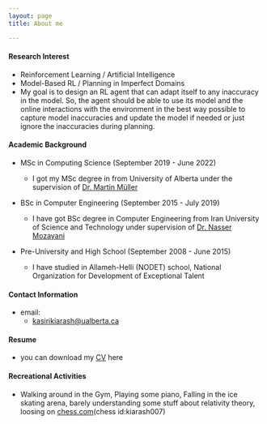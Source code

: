 ```yaml
---
layout: page
title: About me

---
```


#### Research Interest
* Reinforcement Learning / Artificial Intelligence
* Model-Based RL / Planning in Imperfect Domains
* My goal is to design an RL agent that can adapt itself to any inaccuracy in the model. So, the agent should be able to use its model and the online interactions with the environment in the best way possible to capture model inaccuracies and update the model if needed or just ignore the inaccuracies during planning.

#### Academic Background

* MSc in Computing Science (September 2019 - June 2022)
  - I got my MSc degree in from University of Alberta under the supervision of [Dr. Martin Müller](https://webdocs.cs.ualberta.ca/~mmueller/)
  
* BSc in Computer Engineering (September 2015 - July 2019) 
  - I have got BSc degree in Computer Engineering from Iran University of Science and Technology under supervision of [Dr. Nasser Mozayani](https://scholar.google.com/citations?user=LAAM5tEAAAAJ&hl=en)
  
* Pre-University and High School (September 2008 - June 2015)
  - I have studied in Allameh-Helli (NODET) school, National Organization for Development of Exceptional Talent

  
#### Contact Information

* email: 
  - <kasirikiarash@ualberta.ca>

#### Resume
* you can download my [CV](https://kiarashk76.github.io/docs/CV.pdf) here


#### Recreational Activities
* Walking around in the Gym, Playing some piano, Falling in the ice skating arena, barely understanding some stuff about relativity theory, loosing on [chess.com](chess.com)(chess id:kiarash007)
